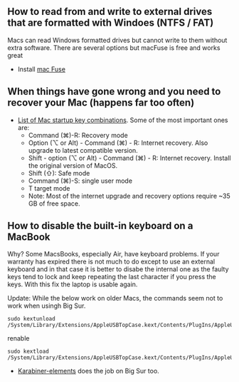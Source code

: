 ## How to read from and write to external drives that are formatted with Windoes (NTFS / FAT)

Macs can read Windows formatted drives but cannot write to them without extra software. There are several options but macFuse is free and works great

- Install [mac Fuse](https://osxfuse.github.io/)

## When things have gone wrong and you need to recover your Mac (happens far too often)
- [List of Mac startup key combinations](https://support.apple.com/en-us/HT201255). Some of the most important ones are:
  - Command (⌘)-R: Recovery mode
  - Option (⌥ or Alt) - Command (⌘) - R: Internet recovery. Also upgrade to latest compatible version.
  - Shift - option (⌥ or Alt) - Command (⌘) - R: Internet recovery. Install the original version of MacOS.
  - Shift (⇧): Safe mode
  - Command (⌘)-S: single user mode
  - T target mode
  - Note: Most of the internet upgrade and recovery options require ~35 GB of free space.

## How to disable the built-in keyboard on a MacBook

Why? Some MacsBooks, especially Air, have keyboard problems. If your warranty has expired there is not much to do except to use an external keyboard and in that case it is better to disabe the internal one as the faulty keys tend to lock and keep repeating the last character if you press the keys. With this fix the laptop is usable again.

Update: While the below work on older Macs, the commands seem not to work when usingh Big Sur.
```
sudo kextunload /System/Library/Extensions/AppleUSBTopCase.kext/Contents/PlugIns/AppleUSBTCKeyboard.kext
```
renable
```
sudo kextload /System/Library/Extensions/AppleUSBTopCase.kext/Contents/PlugIns/AppleUSBTCKeyboard.kext
```

- [Karabiner-elements](https://karabiner-elements.pqrs.org/) does the job on Big Sur too.
